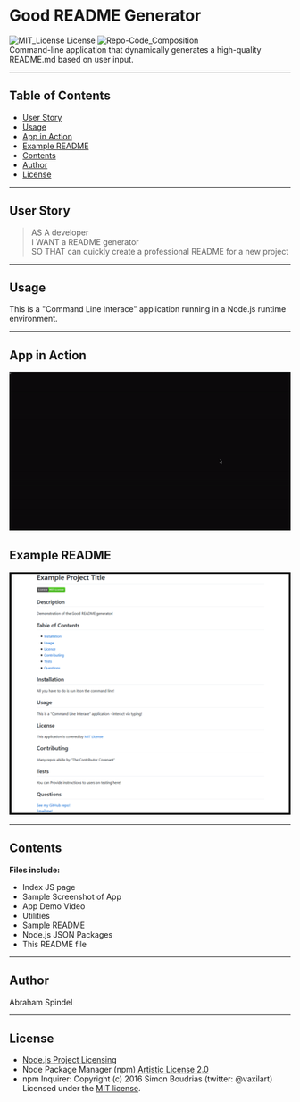 # Good README Generator
  ![MIT_License License](https://img.shields.io/badge/License-MIT_License-brightgreen)
  ![Repo-Code_Composition](https://img.shields.io/github/languages/top/abraspin/good-README-generator)  
Command-line application that dynamically generates a high-quality README.md based on user input.


---

## Table of Contents
  
* [User Story](#User-Story)
* [Usage](#Usage)
* [App in Action](#App-in-Action)
* [Example README](#Example-README)
* [Contents](#Contents)
* [Author](#Author)
* [License](#License)
  
---

## User Story
>AS A developer  
>I WANT a README generator  
>SO THAT can quickly create a professional README for a new project  

---


## Usage 
  
This is a "Command Line Interace" application running in a Node.js runtime environment.

---

## App in Action
![example-video](./app-demo.gif)


## Example README
![Screenshot of deployed app](./app-screenshot.png)


---

## Contents
**Files include:**
* Index JS page
* Sample Screenshot of App 
* App Demo Video
* Utilities
* Sample README
* Node.js JSON Packages
* This README file

---

## Author
Abraham Spindel  

---

## License
* [Node.js Project Licensing](https://raw.githubusercontent.com/nodejs/node/master/LICENSE) 
* Node Package Manager (npm) [Artistic License 2.0](https://www.npmjs.com/policies/npm-license)
* npm Inquirer: Copyright (c) 2016 Simon Boudrias (twitter: @vaxilart) Licensed under the [MIT license](https://choosealicense.com/licenses/mit/).



